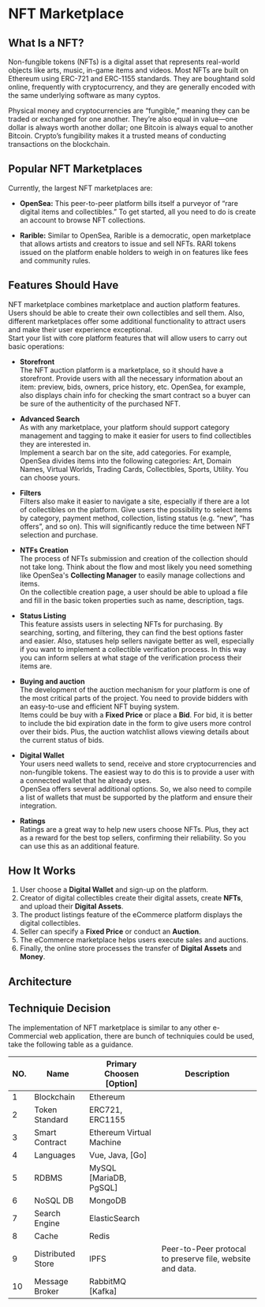 # NFT Marketplace

## What Is a NFT?
Non-fungible tokens (NFTs) is a digital asset that represents real-world objects like arts, music, in-game items and videos. Most NFTs are built on Ethereum using ERC-721 and ERC-1155 standards. They are boughtand sold online, frequently with cryptocurrency, and they are generally encoded with the same underlying software as many cyptos.

Physical money and cryptocurrencies are “fungible,” meaning they can be traded or exchanged for one another. They’re also equal in value—one dollar is always worth another dollar; one Bitcoin is always equal to another Bitcoin. Crypto’s fungibility makes it a trusted means of conducting transactions on the blockchain.

## Popular NFT Marketplaces

Currently, the largest NFT marketplaces are:

- **OpenSea:** This peer-to-peer platform bills itself a purveyor of “rare digital items and collectibles.” To get started, all you need to do is create an account to browse NFT collections.

- **Rarible:** Similar to OpenSea, Rarible is a democratic, open marketplace that allows artists and creators to issue and sell NFTs. RARI tokens issued on the platform enable holders to weigh in on features like fees and community rules.

## Features Should Have

NFT marketplace combines marketplace and auction platform features. Users should be able to create their own collectibles and sell them. Also, different marketplaces offer some additional functionality to attract users and make their user experience exceptional.</br>
Start your list with core platform features that will allow users to carry out basic operations:

- **Storefront**
</br>The NFT auction platform is a marketplace, so it should have a storefront. Provide users with all the necessary information about an item: preview, bids, owners, price history, etc. OpenSea, for example, also displays chain info for checking the smart contract so a buyer can be sure of the authenticity of the purchased NFT.

- **Advanced Search**
</br>As with any marketplace, your platform should support category management and tagging to make it easier for users to find collectibles they are interested in.</br>
Implement a search bar on the site, add categories. For example, OpenSea divides items into the following categories: Art, Domain Names, Virtual Worlds, Trading Cards, Collectibles, Sports, Utility. You can choose yours.

- **Filters**
</br>Filters also make it easier to navigate a site, especially if there are a lot of collectibles on the platform. Give users the possibility to select items by category, payment method, collection, listing status (e.g. “new”, “has offers”, and so on). This will significantly reduce the time between NFT selection and purchase.

- **NTFs Creation**
</br>The process of NFTs submission and creation of the collection should not take long. Think about the flow and most likely you need something like OpenSea's **Collecting Manager** to easily manage collections and items.</br>
On the collectible creation page, a user should be able to upload a file and fill in the basic token properties such as name, description, tags.

- **Status Listing**
</br>This feature assists users in selecting NFTs for purchasing. By searching, sorting, and filtering, they can find the best options faster and easier. Also, statuses help sellers navigate better as well, especially if you want to implement a collectible verification process. In this way you can inform sellers at what stage of the verification process their items are.

- **Buying and auction**
</br>The development of the auction mechanism for your platform is one of the most critical parts of the project. You need to provide bidders with an easy-to-use and efficient NFT buying system.</br>
Items could be buy with a **Fixed Price** or place a **Bid**.
For bid, it is better to include the bid expiration date in the form to give users more control over their bids. Plus, the auction watchlist allows viewing details about the current status of bids.

- **Digital Wallet**
</br>Your users need wallets to send, receive and store cryptocurrencies and non-fungible tokens. The easiest way to do this is to provide a user with a connected wallet that he already uses.</br>
OpenSea offers several additional options. So, we also need to compile a list of wallets that must be supported by the platform and ensure their integration.

- **Ratings**
</br>Ratings are a great way to help new users choose NFTs. Plus, they act as a reward for the best top sellers, confirming their reliability. So you can use this as an additional feature.

## How It Works

1. User choose a **Digital Wallet** and sign-up on the platform.
2. Creator of digital collectibles create their digital assets, create **NFTs**, and upload their **Digital Assets**.
3. The product listings feature of the eCommerce platform displays the digital collectibles.
4. Seller can specify a **Fixed Price** or conduct an **Auction**.
5. The eCommerce marketplace helps users execute sales and auctions.
6. Finally, the online store processes the transfer of **Digital Assets** and **Money**.



## Architecture


## Techniquie Decision

The implementation of NFT marketplace is similar to any other e-Commercial web application, there are bunch of techniquies could be used, take the following table as a guidance.

NO.   | Name                   | Primary Choosen [Option]    | Description
----- | ---------------------- | --------------------------- | ------------------------
1     | Blockchain             | Ethereum                    |
2     | Token Standard         | ERC721, ERC1155             |
3     | Smart Contract         | Ethereum Virtual Machine    |
4     | Languages              | Vue, Java, [Go]             |
5     | RDBMS                  | MySQL [MariaDB, PgSQL]      |
6     | NoSQL DB               | MongoDB                     |
7     | Search Engine          | ElasticSearch               |
8     | Cache                  | Redis                       |
9     | Distributed Store      | IPFS                        | Peer-to-Peer protocal to preserve file, website and data.
10    | Message Broker         | RabbitMQ [Kafka]            |
